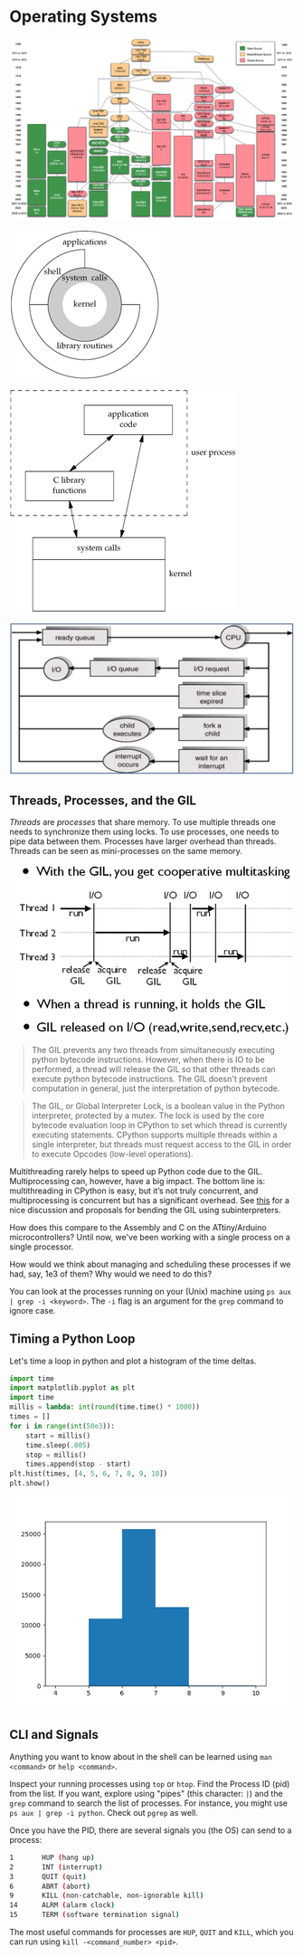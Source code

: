 # Operating Systems

![](unix_timeline.png)

![](unix_architecture.gif)

![](syscalls.gif)

![](scheduling.png)

## Threads, Processes, and the GIL

*Threads* are *processes* that share memory. To use multiple threads one needs to synchronize them using locks. To use processes, one needs to pipe data between them. Processes have larger overhead than threads. Threads can be seen as mini-processes on the same memory.

![](current_gil.png)

> The GIL prevents any two threads from simultaneously executing python bytecode instructions. However, when there is IO to be performed, a thread will release the GIL so that other threads can execute python bytecode instructions. The GIL doesn't prevent computation in general, just the interpretation of
python bytecode.

> The GIL, or Global Interpreter Lock, is a boolean value in the Python interpreter, protected by a mutex. The lock is used by the core bytecode evaluation loop in CPython to set which thread is currently executing statements. CPython supports multiple threads within a single interpreter, but threads must request access to the GIL in order to execute Opcodes (low-level operations).

Multithreading rarely helps to speed up Python code due to the GIL. Multiprocessing can, however, have a big impact. The bottom line is: multithreading in CPython is easy, but it’s not truly concurrent, and multiprocessing is concurrent but has a significant overhead. See [this](https://hackernoon.com/has-the-python-gil-been-slain-9440d28fa93d) for a nice discussion and proposals for bending the GIL using subinterpreters.

How does this compare to the Assembly and C on the ATtiny/Arduino microcontrollers? Until now, we've been working with a single process on a single processor.

How would we think about managing and scheduling these processes if we had, say, 1e3 of them? Why would we need to do this?

You can look at the processes running on your (Unix) machine using `ps aux | grep -i <keyword>`. The `-i` flag is an argument for the `grep` command to ignore case.

## Timing a Python Loop

Let's time a loop in python and plot a histogram of the time deltas.

```python
import time
import matplotlib.pyplot as plt
import time
millis = lambda: int(round(time.time() * 1000))
times = []
for i in range(int(50e3)):
    start = millis()
    time.sleep(.005)
    stop = millis()
    times.append(stop - start)
plt.hist(times, [4, 5, 6, 7, 8, 9, 10])
plt.show()
```

![](histo.png)

## CLI and Signals

Anything you want to know about in the shell can be learned using `man <command>` or `help <command>`.

Inspect your running processes using `top` or `htop`. Find the Process ID (pid) from the list. If you want, explore using "pipes" (this character: `|`) and the `grep` command to search the list of processes. For instance, you might use `ps aux | grep -i python`. Check out `pgrep` as well.

Once you have the PID, there are several signals you (the OS) can send to a process:

```bash
1       HUP (hang up)
2       INT (interrupt)
3       QUIT (quit)
6       ABRT (abort)
9       KILL (non-catchable, non-ignorable kill)
14      ALRM (alarm clock)
15      TERM (software termination signal)
```

The most useful commands for processes are `HUP`, `QUIT` and `KILL`, which you can run using `kill -<command_number> <pid>`.